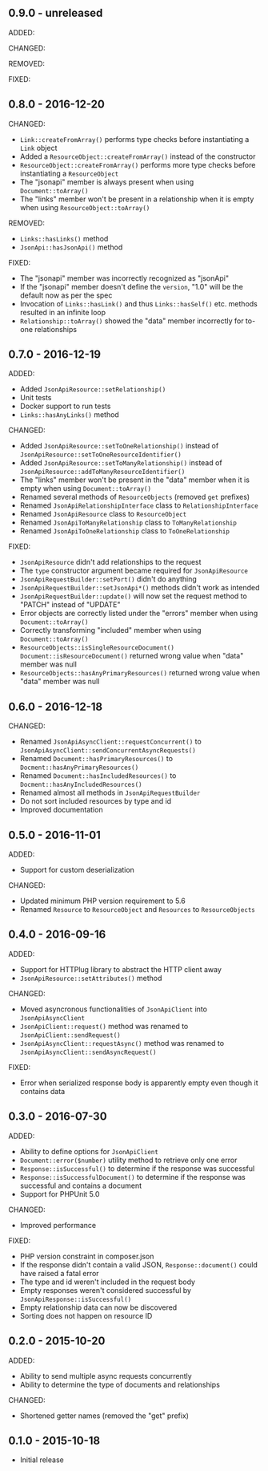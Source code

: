 ## 0.9.0 - unreleased

ADDED:

CHANGED:

REMOVED:

FIXED:

## 0.8.0 - 2016-12-20

CHANGED:

- `Link::createFromArray()` performs type checks before instantiating a `Link` object
- Added a `ResourceObject::createFromArray()` instead of the constructor 
- `ResourceObject::createFromArray()` performs more type checks before instantiating a `ResourceObject`
- The "jsonapi" member is always present when using `Document::toArray()`
- The "links" member won't be present in a relationship when it is empty when using `ResourceObject::toArray()`

REMOVED:

- `Links::hasLinks()` method
- `JsonApi::hasJsonApi()` method

FIXED:

- The "jsonapi" member was incorrectly recognized as "jsonApi"
- If the "jsonapi" member doesn't define the `version`, "1.0" will be the default now as per the spec
- Invocation of `Links::hasLink()` and thus `Links::hasSelf()` etc. methods resulted in an infinite loop
- `Relationship::toArray()` showed the "data" member incorrectly for to-one relationships

## 0.7.0 - 2016-12-19

ADDED:

- Added `JsonApiResource::setRelationship()`
- Unit tests
- Docker support to run tests
- `Links::hasAnyLinks()` method

CHANGED:

- Added `JsonApiResource::setToOneRelationship()` instead of `JsonApiResource::setToOneResourceIdentifier()`
- Added `JsonApiResource::setToManyRelationship()` instead of `JsonApiResource::addToManyResourceIdentifier()`
- The "links" member won't be present in the "data" member when it is empty when using `Document::toArray()`
- Renamed several methods of `ResourceObjects` (removed `get` prefixes)
- Renamed `JsonApiRelationshipInterface` class to `RelationshipInterface`
- Renamed `JsonApiResource` class to `ResourceObject`
- Renamed `JsonApiToManyRelationship` class to `ToManyRelationship`
- Renamed `JsonApiToOneRelationship` class to `ToOneRelationship`

FIXED:

- `JsonApiResource` didn't add relationships to the request
- The `type` constructor argument became required for `JsonApiResource`
- `JsonApiRequestBuilder::setPort()` didn't do anything
- `JsonApiRequestBuilder::setJsonApi*()` methods didn't work as intended
- `JsonApiRequestBuilder::update()` will now set the request method to "PATCH" instead of "UPDATE"
- Error objects are correctly listed under the "errors" member when using `Document::toArray()`
- Correctly transforming "included" member when using `Document::toArray()`
- `ResourceObjects::isSingleResourceDocument()` `Document::isResourceDocument()` returned wrong value when "data" member was null 
- `ResourceObjects::hasAnyPrimaryResources()` returned wrong value when "data" member was null 

## 0.6.0 - 2016-12-18

CHANGED:

- Renamed `JsonApiAsyncClient::requestConcurrent()` to `JsonApiAsyncClient::sendConcurrentAsyncRequests()`
- Renamed `Document::hasPrimaryResources()` to `Docment::hasAnyPrimaryResources()`
- Renamed `Document::hasIncludedResources()` to `Docment::hasAnyIncludedResources()`
- Renamed almost all methods in `JsonApiRequestBuilder`
- Do not sort included resources by type and id
- Improved documentation

## 0.5.0 - 2016-11-01

ADDED:

- Support for custom deserialization

CHANGED:

- Updated minimum PHP version requirement to 5.6
- Renamed `Resource` to `ResourceObject` and `Resources` to `ResourceObjects`

## 0.4.0 - 2016-09-16

ADDED:

- Support for HTTPlug library to abstract the HTTP client away
- `JsonApiResource::setAttributes()` method

CHANGED:

- Moved asyncronous functionalities of `JsonApiClient` into `JsonApiAsyncClient`
- `JsonApiClient::request()` method was renamed to `JsonApiClient::sendRequest()`
- `JsonApiAsyncClient::requestAsync()` method was renamed to `JsonApiAsyncClient::sendAsyncRequest()`

FIXED:

- Error when serialized response body is apparently empty even though it contains data

## 0.3.0 - 2016-07-30

ADDED:

- Ability to define options for `JsonApiClient`
- `Document::error($number)` utility method to retrieve only one error
- `Response::isSuccessful()` to determine if the response was successful
- `Response::isSuccessfulDocument()` to determine if the response was successful and contains a document
- Support for PHPUnit 5.0

CHANGED:

- Improved performance

FIXED:

- PHP version constraint in composer.json
- If the response didn't contain a valid JSON, `Response::document()` could have raised a fatal error
- The type and id weren't included in the request body
- Empty responses weren't considered successful by `JsonApiResponse::isSuccessful()`
- Empty relationship data can now be discovered
- Sorting does not happen on resource ID

## 0.2.0 - 2015-10-20

ADDED:

- Ability to send multiple async requests concurrently
- Ability to determine the type of documents and relationships

CHANGED:

- Shortened getter names (removed the "get" prefix)

## 0.1.0 - 2015-10-18

- Initial release
